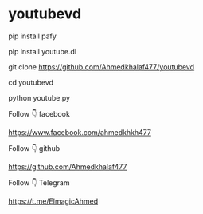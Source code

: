 # youtubevd

pip install pafy

pip install youtube.dl

git clone https://github.com/Ahmedkhalaf477/youtubevd

cd youtubevd

python youtube.py

Follow 👇
 facebook

https://www.facebook.com/ahmedkhkh477

   Follow 👇 github 

https://github.com/Ahmedkhalaf477
 
 Follow 👇 Telegram 

https://t.me/ElmagicAhmed
